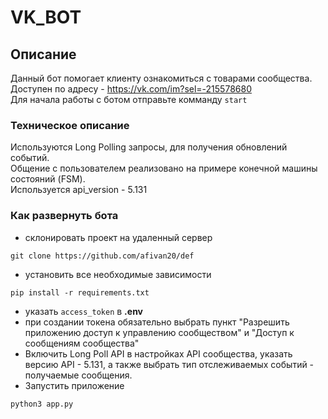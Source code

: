 # VK_BOT

## Описание
Данный бот помогает клиенту ознакомиться с товарами сообщества.<br>
Доступен по адресу - https://vk.com/im?sel=-215578680<br>
Для начала работы с ботом отправьте комманду `start`

### Техническое описание 
Используются Long Polling запросы, для получения обновлений событий. <br>
Общение с пользователем реализовано на примере конечной машины состояний (FSM).<br>
Используется api_version - 5.131 

### Как развернуть бота

- склонировать проект на удаленный сервер
```
git clone https://github.com/afivan20/def
```
- установить все необходимые зависимости
```
pip install -r requirements.txt
```
- указать `access_token` в <b>.env</b>
- при создании токена обязательно выбрать пункт "Разрешить приложению доступ к управлению сообществом" и "Доступ к сообщениям сообщества"
- Включить Long Poll API в настройках API сообщества, указать версию API - 5.131, а также выбрать тип отслеживаемых событий - получаемые сообщения.
- Запустить приложение 
```
python3 app.py
```

